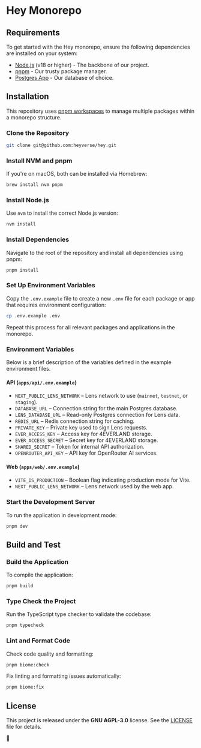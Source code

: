 # Hey Monorepo

## Requirements

To get started with the Hey monorepo, ensure the following dependencies are installed on your system:

- [Node.js](https://nodejs.org/en/download/) (v18 or higher) - The backbone of our project.
- [pnpm](https://pnpm.io/installation) - Our trusty package manager.
- [Postgres App](https://postgresapp.com/) - Our database of choice.

## Installation

This repository uses [pnpm workspaces](https://pnpm.io/workspaces) to manage multiple packages within a monorepo structure.

### Clone the Repository

```bash
git clone git@github.com:heyverse/hey.git
```

### Install NVM and pnpm

If you're on macOS, both can be installed via Homebrew:

```bash
brew install nvm pnpm
```

### Install Node.js

Use `nvm` to install the correct Node.js version:

```bash
nvm install
```

### Install Dependencies

Navigate to the root of the repository and install all dependencies using pnpm:

```bash
pnpm install
```

### Set Up Environment Variables

Copy the `.env.example` file to create a new `.env` file for each package or app that requires environment configuration:

```bash
cp .env.example .env
```

Repeat this process for all relevant packages and applications in the monorepo.

### Environment Variables

Below is a brief description of the variables defined in the example environment files.

#### API (`apps/api/.env.example`)

- `NEXT_PUBLIC_LENS_NETWORK` – Lens network to use (`mainnet`, `testnet`, or `staging`).
- `DATABASE_URL` – Connection string for the main Postgres database.
- `LENS_DATABASE_URL` – Read-only Postgres connection for Lens data.
- `REDIS_URL` – Redis connection string for caching.
- `PRIVATE_KEY` – Private key used to sign Lens requests.
- `EVER_ACCESS_KEY` – Access key for 4EVERLAND storage.
- `EVER_ACCESS_SECRET` – Secret key for 4EVERLAND storage.
- `SHARED_SECRET` – Token for internal API authorization.
- `OPENROUTER_API_KEY` – API key for OpenRouter AI services.

#### Web (`apps/web/.env.example`)

- `VITE_IS_PRODUCTION` – Boolean flag indicating production mode for Vite.
- `NEXT_PUBLIC_LENS_NETWORK` – Lens network used by the web app.

### Start the Development Server

To run the application in development mode:

```bash
pnpm dev
```

## Build and Test

### Build the Application

To compile the application:

```bash
pnpm build
```

### Type Check the Project

Run the TypeScript type checker to validate the codebase:

```bash
pnpm typecheck
```

### Lint and Format Code

Check code quality and formatting:

```bash
pnpm biome:check
```

Fix linting and formatting issues automatically:

```bash
pnpm biome:fix
```

## License

This project is released under the **GNU AGPL-3.0** license. See the [LICENSE](./LICENSE) file for details.

🌸
